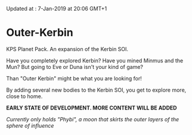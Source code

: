 Updated at : 7-Jan-2019 at 20:06 GMT+1

# Outer-Kerbin
KPS Planet Pack. An expansion of the Kerbin SOI.

Have you completely explored Kerbin?
Have you mined Minmus and the Mun?
But going to Eve or Duna isn't your kind of game?

Than "Outer Kerbin" might be what you are looking for!

By adding several new bodies to the Kerbin SOI, you get to explore more, close to home. 

<b> EARLY STATE OF DEVELOPMENT. MORE CONTENT WILL BE ADDED</b>
 
 <i> Currently only holds "Phybi", a moon that skirts the outer layers of the sphere of influence </i>
